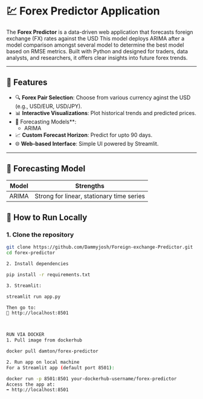 # 💹 Forex Predictor Application

The **Forex Predictor** is a data-driven web application that forecasts foreign exchange (FX) rates against the USD 
This model deploys ARIMA after a model comparison amongst several model to determine the best model based on RMSE metrics. 
Built with Python and designed for traders, data analysts, and researchers, it offers clear insights into future forex trends.

---

## 🚀 Features

- 🔍 **Forex Pair Selection**: Choose from various currency aginst the USD (e.g., USD/EUR, USD/JPY).
- 📊 **Interactive Visualizations**: Plot historical trends and predicted prices.
- 🤖 Forecasting Models**:
  - ARIMA
- 📈 **Custom Forecast Horizon**: Predict for upto 90 days.
- 🌐 **Web-based Interface**: Simple UI powered by Streamlit.

---

## 🧠 Forecasting Model

| Model     | Strengths                                 |
|-----------|-------------------------------------------|
| ARIMA     | Strong for linear, stationary time series |



## 🧪 How to Run Locally

### 1. Clone the repository

```bash
git clone https://github.com/Dammyjosh/Foreign-exchange-Predictor.git
cd forex-predictor

2. Install dependencies

pip install -r requirements.txt

3. Streamlit:

streamlit run app.py

Then go to:
📍 http://localhost:8501



RUN VIA DOCKER
1. Pull image from dockerhub

docker pull damton/forex-predictor

2. Run app on local machine
For a Streamlit app (default port 8501):

docker run -p 8501:8501 your-dockerhub-username/forex-predictor
Access the app at:
➡️ http://localhost:8501



